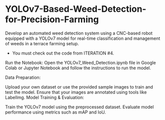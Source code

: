 # YOLOv7-Based-Weed-Detection-for-Precision-Farming
Develop an automated weed detection system using a CNC-based robot equipped with a YOLOv7 model for real-time classification and management of weeds in a terrace farming setup.
- You must check out the code from ITERATION #4.

Run the Notebook: Open the YOLOv7_Weed_Detection.ipynb file in Google Colab or Jupyter Notebook and follow the instructions to run the model.

Data Preparation:

Upload your own dataset or use the provided sample images to train and test the model.
Ensure that your images are annotated using tools like LabelImg.
Model Training & Evaluation:

Train the YOLOv7 model using the preprocessed dataset.
Evaluate model performance using metrics such as mAP and IoU.
